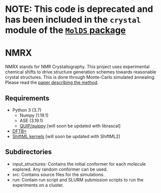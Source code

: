 
# NOTE: This code is deprecated and has been included in the `crystal` module of the [`MolDS` package](https://github.com/manucordova/MolDS)

# NMRX

NMRX stands for NMR Crystallography. This project uses experimental chemical shifts to drive structure generation schemes towards reasonable crystal structures. This is done through Monte-Carlo simulated annealing. Please read the [paper describing the method](https://dx.doi.org/10.1021/jacs.1c13733).

## Requirements

- Python 3 (3.7)
  - Numpy (1.19.1)
  - ASE (3.19.1)
  - [QUIP/quippy](http://libatoms.github.io/QUIP/) [will soon be updated with librascal]
- [DFTB+](https://dftbplus.org)
- [ShiftML kernels](https://www.materialscloud.org/work/tools/shiftml) [will soon be updated with ShiftML2]

## Subdirectories

- input_structures: Contains the initial conformer for each molecule explored. Any random conformer can be used.
- src: Contains source files for the simulations.
- run: Contain run script and SLURM submission scripts to run the experiments on a cluster.
